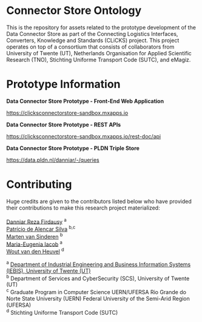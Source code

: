 # Connector Store Ontology

This is the repository for assets related to the prototype development of the Data Connector Store as part of the Connecting Logistics Interfaces, Converters, Knowledge and Standards (CLiCKS) project. This project operates on top of a consortium that consists of collaborators from University of Twente (UT), Netherlands Organisation for Applied Scientific Research (TNO), Stichting Uniforme Transport Code (SUTC), and eMagiz.

# Prototype Information

<b>Data Connector Store Prototype - Front-End Web Application</b>

https://clicksconnectorstore-sandbox.mxapps.io

<b>Data Connector Store Prototype - REST APIs</b>

https://clicksconnectorstore-sandbox.mxapps.io/rest-doc/api

<b>Data Connector Store Prototype - PLDN Triple Store</b>

https://data.pldn.nl/danniar/-/queries

# Contributing

Huge credits are given to the contributors listed below who have provided their contributions to make this research project materialized: 
<br /> <br />
[Danniar Reza Firdausy](https://people.utwente.nl/d.r.firdausy) <sup>a</sup> <br />
[Patrício de Alencar Silva](https://people.utwente.nl/p.dealencarsilva) <sup>b,c</sup> <br />
[Marten van Sinderen](https://people.utwente.nl/m.j.vansinderen) <sup>b</sup> <br />
[Maria-Eugenia Iacob](https://people.utwente.nl/m.e.iacob) <sup>a</sup> <br /> 
[Wout van den Heuvel](https://www.linkedin.com/in/wout-van-den-heuvel-6264161/) <sup>d</sup> <br /> 

<sup>a</sup> [Department of Industrial Engineering and Business Information Systems (IEBIS), University of Twente (UT)](https://www.utwente.nl/en/bms/iebis/) <br />
<sup>b</sup> Department of Services and CyberSecurity (SCS), University of Twente (UT) <br />
<sup>c</sup> Graduate Program in Computer Science UERN/UFERSA Rio Grande do Norte State University (UERN) Federal University of the Semi-Arid Region (UFERSA) <br />
<sup>d</sup> Stichting Uniforme Transport Code (SUTC) <br />
